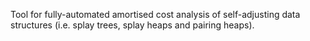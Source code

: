 Tool for fully-automated amortised cost analysis of self-adjusting data structures (i.e. splay trees, splay heaps and pairing heaps).

